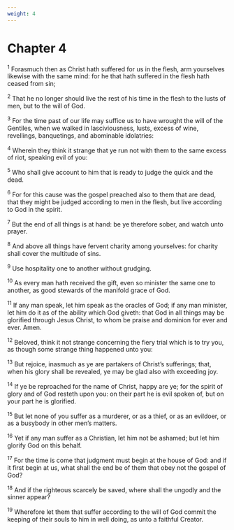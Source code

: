 ```yaml
---
weight: 4
---
```


# Chapter 4

<sup>1</sup> Forasmuch then as Christ hath suffered for us in the flesh, arm yourselves likewise with the same mind: for he that hath suffered in the flesh hath ceased from sin; 

<sup>2</sup> That he no longer should live the rest of his time in the flesh to the lusts of men, but to the will of God. 

<sup>3</sup> For the time past of our life may suffice us to have wrought the will of the Gentiles, when we walked in lasciviousness, lusts, excess of wine, revellings, banquetings, and abominable idolatries: 

<sup>4</sup> Wherein they think it strange that ye run not with them to the same excess of riot, speaking evil of you: 

<sup>5</sup> Who shall give account to him that is ready to judge the quick and the dead. 

<sup>6</sup> For for this cause was the gospel preached also to them that are dead, that they might be judged according to men in the flesh, but live according to God in the spirit. 

<sup>7</sup> But the end of all things is at hand: be ye therefore sober, and watch unto prayer. 

<sup>8</sup> And above all things have fervent charity among yourselves: for charity shall cover the multitude of sins. 

<sup>9</sup> Use hospitality one to another without grudging. 

<sup>10</sup> As every man hath received the gift, even so minister the same one to another, as good stewards of the manifold grace of God. 

<sup>11</sup> If any man speak, let him speak as the oracles of God; if any man minister, let him do it as of the ability which God giveth: that God in all things may be glorified through Jesus Christ, to whom be praise and dominion for ever and ever. Amen. 

<sup>12</sup> Beloved, think it not strange concerning the fiery trial which is to try you, as though some strange thing happened unto you: 

<sup>13</sup> But rejoice, inasmuch as ye are partakers of Christ’s sufferings; that, when his glory shall be revealed, ye may be glad also with exceeding joy. 

<sup>14</sup> If ye be reproached for the name of Christ, happy are ye; for the spirit of glory and of God resteth upon you: on their part he is evil spoken of, but on your part he is glorified. 

<sup>15</sup> But let none of you suffer as a murderer, or as a thief, or as an evildoer, or as a busybody in other men’s matters. 

<sup>16</sup> Yet if any man suffer as a Christian, let him not be ashamed; but let him glorify God on this behalf. 

<sup>17</sup> For the time is come that judgment must begin at the house of God: and if it first begin at us, what shall the end be of them that obey not the gospel of God? 

<sup>18</sup> And if the righteous scarcely be saved, where shall the ungodly and the sinner appear? 

<sup>19</sup> Wherefore let them that suffer according to the will of God commit the keeping of their souls to him in well doing, as unto a faithful Creator. 


